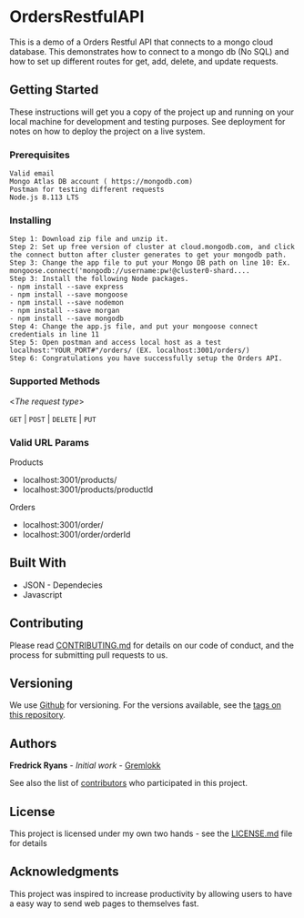 # OrdersRestfulAPI

This is a demo of a Orders Restful API that connects to a mongo cloud database. This demonstrates how to connect to a mongo db (No SQL) and how to set up different routes for get, add, delete, and update requests.

## Getting Started

These instructions will get you a copy of the project up and running on your local machine for development and testing purposes. See deployment for notes on how to deploy the project on a live system.

### Prerequisites

```
Valid email
Mongo Atlas DB account ( https://mongodb.com)
Postman for testing different requests
Node.js 8.113 LTS
```

### Installing

```
Step 1: Download zip file and unzip it.
Step 2: Set up free version of cluster at cloud.mongodb.com, and click the connect button after cluster generates to get your mongodb path.
Step 3: Change the app file to put your Mongo DB path on line 10: Ex. mongoose.connect('mongodb://username:pw!@cluster0-shard....
Step 3: Install the following Node packages.
- npm install --save express
- npm install --save mongoose
- npm install --save nodemon
- npm install --save morgan
- npm install --save mongodb 
Step 4: Change the app.js file, and put your mongoose connect credentials in line 11 
Step 5: Open postman and access local host as a test localhost:"YOUR_PORT#"/orders/ (EX. localhost:3001/orders/)
Step 6: Congratulations you have successfully setup the Orders API.
```

### Supported Methods
  
  <_The request type_>

  `GET` | `POST` | `DELETE` | `PUT`
  
### Valid URL Params

Products
* localhost:3001/products/
* localhost:3001/products/productId

Orders
* localhost:3001/order/
* localhost:3001/order/orderId

## Built With

* JSON - Dependecies 
* Javascript

## Contributing

Please read [CONTRIBUTING.md](https://github.com/gremlokk) for details on our code of conduct, and the process for submitting pull requests to us.

## Versioning

We use [Github](http://github.com) for versioning. For the versions available, see the [tags on this repository](https://github.com/your/project/tags). 

## Authors

**Fredrick Ryans** - *Initial work* - [Gremlokk](https://github.com/gremlokk)

See also the list of [contributors](https://github.com/your/project/contributors) who participated in this project.

## License

This project is licensed under my own two hands - see the [LICENSE.md](LICENSE.md) file for details

## Acknowledgments

This project was inspired to increase productivity by allowing users to have a easy way to send web pages to themselves fast.

